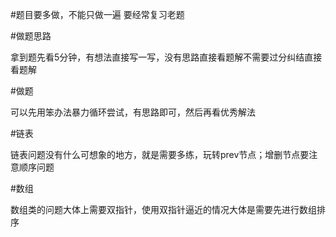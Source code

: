 #题目要多做，不能只做一遍 要经常复习老题


#做题思路


拿到题先看5分钟，有想法直接写一写，没有思路直接看题解不需要过分纠结直接看题解


#做题


可以先用笨办法暴力循环尝试，有思路即可，然后再看优秀解法


#链表


链表问题没有什么可想象的地方，就是需要多练，玩转prev节点；增删节点要注意顺序问题


#数组


数组类的问题大体上需要双指针，使用双指针逼近的情况大体是需要先进行数组排序

